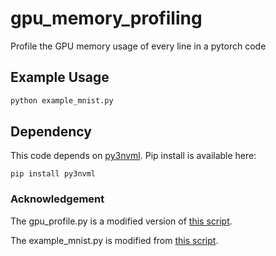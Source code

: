 # gpu_memory_profiling
Profile the GPU memory usage of every line in a pytorch code

## Example Usage
```bash
python example_mnist.py
```

## Dependency
This code depends on [py3nvml](https://github.com/fbcotter/py3nvml). Pip install is available here: 
```
pip install py3nvml
```

### Acknowledgement
The gpu_profile.py is a modified version of [this script](https://gist.github.com/MInner/8968b3b120c95d3f50b8a22a74bf66bc).

The example_mnist.py is modified from [this script](https://github.com/pytorch/examples/blob/master/mnist/main.py).
